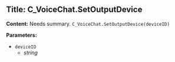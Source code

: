 ## Title: C_VoiceChat.SetOutputDevice

**Content:**
Needs summary.
`C_VoiceChat.SetOutputDevice(deviceID)`

**Parameters:**
- `deviceID`
  - *string*